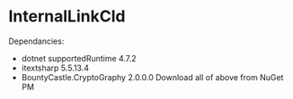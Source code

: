 # InternalLinkCld
Dependancies:
* dotnet supportedRuntime 4.7.2
* itextsharp 5.5.13.4
* BountyCastle.CryptoGraphy 2.0.0.0
Download all of above from NuGet PM
